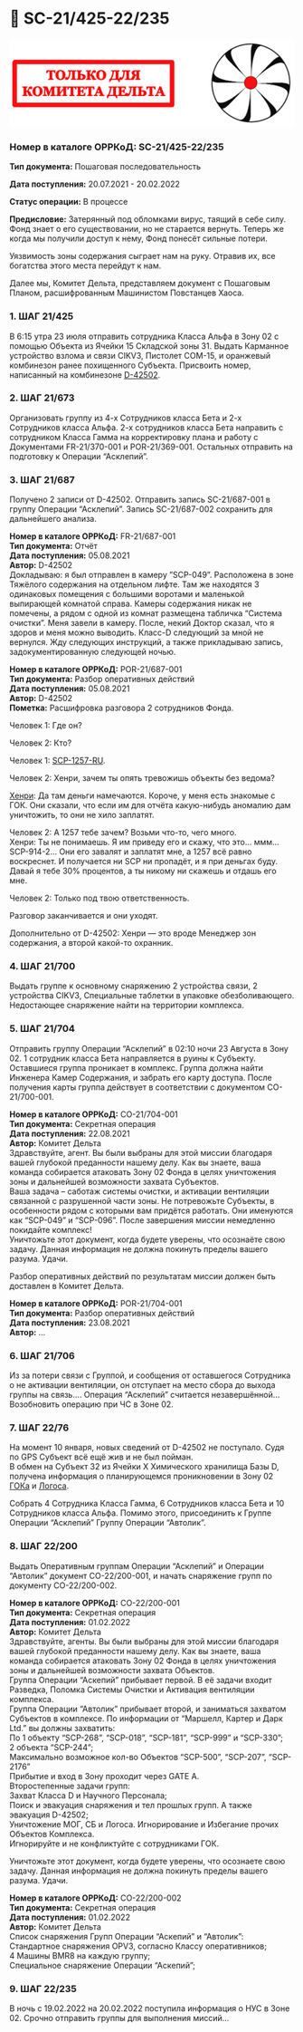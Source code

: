 # 📗 SC-21/425-22/235

![](../../.gitbook/assets/Delta)

### **Номер в каталоге ОРРКоД:** SC-21/425-22/235

**Тип документа:** Пошаговая последовательность

**Дата поступления:** 20.07.2021 - 20.02.2022

**Статус операции:** В процессе

**Предисловие:** Затерянный под обломками вирус, таящий в себе силу. Фонд знает о его существовании, но не старается вернуть. Теперь же когда мы получили доступ к нему, Фонд понесёт сильные потери.

Уязвимость зоны содержания сыграет нам на руку. Отравив их, все богатства этого места перейдут к нам.

Далее мы, Комитет Дельта, представляем документ с Пошаговым Планом, расшифрованным Машинистом Повстанцев Хаоса.

### **1. ШАГ 21/425**

В 6:15 утра 23 июля отправить сотрудника Класса Альфа в Зону 02 с помощью Объекта из Ячейки 15 Складской зоны 31. Выдать Карманное устройство взлома и связи CIKV3, Пистолет COM-15, и оранжевый комбинезон ранее похищенного Субъекта. Присвоить номер, написанный на комбинезоне [D-42502](../../scpsl-features/custom-classes/uniq-classes/chaos-spy.md).

### **2. ШАГ 21/673**

Организовать группу из 4-х Сотрудников класса Бета и 2-х Сотрудников класса Альфа. 2-х сотрудников класса Бета направить с сотрудником Класса Гамма на корректировку плана и работу с Документами FR-21/370-001 и POR-21/369-001. Остальных отправить на подготовку к Операции “Асклепий”.

### **3. ШАГ 21/687**

Получено 2 записи от D-42502. Отправить запись SC-21/687-001 в группу Операции “Асклепий”. Запись SC-21/687-002 сохранить для дальнейшего анализа.

**Номер в каталоге ОРРКоД:** FR-21/687-001\
**Тип документа:** Отчёт\
**Дата поступления:** 05.08.2021\
**Автор:** D-42502\
Докладываю: я был отправлен в камеру ”SCP-049”. Расположена в зоне Тяжёлого содержания на отдельном лифте. Там же находятся 3 одинаковых помещения с большими воротами и маленькой выпирающей комнатой справа. Камеры содержания никак не помечены, а рядом с одной из комнат размещена табличка “Система очистки”. Меня завели в камеру. После, некий Доктор сказал, что я здоров и меня можно выводить. Класс-D следующий за мной не вернулся. Жду следующих инструкций, а также прикладываю запись, задокументированную следующей ночью.

**Номер в каталоге ОРРКоД:** POR-21/687-001\
**Тип документа:** Разбор оперативных действий\
**Дата поступления:** 05.08.2021\
**Автор:** D-42502\
**Пометка:** Расшифровка разговора 2 сотрудников Фонда.

Человек 1: Где он?

Человек 2: Кто?

Человек 1: [SCP-1257-RU](../../scpsl-features/custom-scps/scp-1257-ru.md).

Человек 2: Хенри, зачем ты опять тревожишь объекты без ведома?

[Хенри](../../scpsl-features/custom-classes/uniq-classes/containment-zone-manager.md): Да там деньги намечаются. Короче, у меня есть знакомые с ГОК. Они сказали, что если им для отчёта какую-нибудь аномалию дам уничтожить, то они не хило заплатят.

Человек 2: А 1257 тебе зачем? Возьми что-то, чего много.\
Хенри: Ты не понимаешь. Я им приведу его и скажу, что это… ммм… SCP-914-2… Они его завалят и заплатят мне, а 1257 всё равно воскреснет. И получается ни SCP ни пропадёт, и я при деньгах буду. Давай я тебе 30% процентов, а ты никому ни скажешь и отдашь его мне.

Человек 2: Только под твою ответственность.

Разговор заканчивается и они уходят.

Дополнительно от D-42502: Хенри — это вроде Менеджер зон содержания, а второй какой-то охранник.

### **4. ШАГ 21/700**

Выдать группе к основному снаряжению 2 устройства связи, 2 устройства CIKV3, Специальные таблетки в упаковке обезболивающего. Недостающее снаряжение найти на территории комплекса.

### **5. ШАГ 21/704**

Отправить группу Операции “Асклепий” в 02:10 ночи 23 Августа в Зону 02. 1 сотрудник класса Бета направляется в руины к Субъекту. Оставшиеся группа проникает в комплекс. Группа должна найти Инженера Камер Содержания, и забрать его карту доступа. После получения карты группа действует в соответствии с документом CO-21/700-001.

**Номер в каталоге ОРРКоД:** CO-21/704-001\
**Тип документа:** Секретная операция\
**Дата поступления:** 22.08.2021\
**Автор:** Комитет Дельта\
Здравствуйте, агент. Вы были выбраны для этой миссии благодаря вашей глубокой преданности нашему делу. Как вы знаете, ваша команда собирается атаковать Зону 02 Фонда в целях уничтожения зоны и дальнейшей возможности захвата Субъектов.\
Ваша задача – саботаж системы очистки, и активации вентиляции связанной с разрушенной части зоны. Не потревожьте Субъекты, в особенности рядом с которыми вам придётся работать. Они именуются как “SCP-049” и “SCP-096”. После завершения миссии немедленно покидайте комплекс!\
Уничтожьте этот документ, когда будете уверены, что осознаёте свою задачу. Данная информация не должна покинуть пределы вашего разума. Удачи.

Разбор оперативных действий по результатам миссии должен быть доставлен в Комитет Дельта.

**Номер в каталоге ОРРКоД:** POR-21/704-001\
**Тип документа:** Разбор оперативных действий\
**Дата поступления:** 23.08.2021\
**Автор:** …

### **6. ШАГ 21/706**

Из за потери связи с Группой, и сообщения от оставшегося Сотрудника о не активации вентиляции, он отступает на место сбора до выхода группы на связь…. Операция “Асклепий” считается незавершённой… Возобновить операцию при ЧС в Зоне 02.

### **7. ШАГ 22/76**

На момент 10 января, новых сведений от D-42502 не поступало. Судя по GPS Субъект всё ещё жив и не был пойман.\
В обмен на Субъект 32 из Ячейки X Химического хранилища Базы D, получена информация о планирующемся проникновении в Зону 02 [ГОКа](../../scpsl-features/custom-classes/custom-teams/global-occult-coalition.md) и [Логоса](../../scpsl-features/custom-classes/custom-teams/project-logos.md).

Собрать 4 Сотрудника Класса Гамма, 6 Сотрудников класса Бета и 10 Сотрудников класса Альфа. Помимо этого, присоединить к Группе Операции “Асклепий” Группу Операции “Автолик”.

### **8. ШАГ 22/200**

Выдать Оперативным группам Операции “Асклепий” и Операции “Автолик” документ CO-22/200-001, и начать снаряжение групп по документу CO-22/200-002.

**Номер в каталоге ОРРКоД:** CO-22/200-001\
**Тип документа:** Секретная операция\
**Дата поступления:** 01.02.2022\
**Автор:** Комитет Дельта\
Здравствуйте, агенты. Вы были выбраны для этой миссии благодаря вашей глубокой преданности нашему делу. Как вы знаете, ваша команда собирается атаковать Зону 02 Фонда в целях уничтожения зоны и дальнейшей возможности захвата Объектов.\
Группа Операции “Аскепий” прибывает первой. В её задачи входит Разведка, Поломка Системы Очистки и Активация вентиляции комплекса.\
Группа Операции “Автолик” прибывает второй, и заниматься захватом Субъектов в комплексе. По информации от “Маршелл, Картер и Дарк Ltd.” вы должны захватить:\
По 1 объекту “SCP-268”, “SCP-018”, “SCP-181”, “SCP-999” и “SCP-330”;\
2 объекта “SCP-244”;\
Максимально возможное кол-во Объектов “SCP-500”, “SCP-207”, “SCP-2176”\
Прибытие и вход в Зону проходит через GATE A.\
Второстепенные задачи групп:\
Захват Класса D и Научного Персонала;\
Поиск и эвакуация снаряжения и тел прошлых групп. А также эвакуация D-42502;\
Уничтожение МОГ, СБ и Логоса. Игнорирование и Избегание прочих Объектов Комплекса.\
Игнорируйте и не конфликтуйте с сотрудниками ГОК.

Уничтожьте этот документ, когда будете уверены, что осознаете свою задачу. Данная информация не должна покинуть пределы вашего разума. Удачи.

**Номер в каталоге ОРРКоД:** CO-22/200-002\
**Тип документа:** Секретная операция\
**Дата поступления:** 01.02.2022\
**Автор:** Комитет Дельта\
Список снаряжения Групп Операции “Аскепий” и “Автолик”:\
Стандартное снаряжения OPV3, согласно Классу оперативников;\
4 Машины BMR8 на каждую группу;\
Специальное снаряжение Операции “Аскепий”;

### **9. ШАГ 22/235**

В ночь с 19.02.2022 на 20.02.2022 поступила информация о НУС в Зоне 02. Срочно отправить группы для выполнения миссий…
